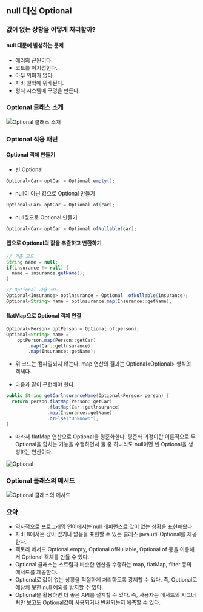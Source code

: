 null 대신 Optional
------------------

### 값이 없는 상황을 어떻게 처리할까?

#### null 때문에 발생하는 문제

-	에러의 근원이다.
-	코드를 어지럽힌다.
-	아무 의미가 없다.
-	자바 철학에 위배된다.
-	형식 시스템에 구멍을 만든다.

### Optional 클래스 소개

![Optional 클래스 소개](http://drive.google.com/uc?export=view&id=0ByLqiEM75qEzamtQLUltekcwems)

### Optional 적용 패턴

#### Optional 객체 만들기

-	빈 Optional

```java
Optional<Car> optCar = Optional.empty();
```

-	null이 아닌 값으로 Optional 만들기

```java
Optional<Car> optCar = Optional.of(car);
```

-	null값으로 Optional 만들기

```java
Optional<Car> optCar = Optional.ofNullable(car);
```

#### 맵으로 Optional의 값을 추출하고 변환하기

```java
// 기존 코드
String name = null;
if(insurance != null) {
  name = insurance.getName();
}

// Optional 사용 코드
Optional<Insurance> optlnsurance = Optional .ofNullable(insurance);
Optional<String> name = optlnsurance.map(Insurance::getName);
```

#### flatMap으로 Optional 객체 연결

```java
Optional<Person> optPerson = Optional.of(person);
Optional<String> name =
    optPerson.map(Person::getCar)
        .map(Car::getlnsurance)
        .map(Insurance::getName);
```

-	위 코드는 컴파일되지 않는다. map 연산의 결과는 Optional<Optional<Car>> 형식의 객체다.

-	다음과 같이 구현해야 한다.

```java
public String getCarlnsuranceName(Optional<Person> person) {
  return person.flatMap(Person::getCar)
               .flatMap(Car::getlnsurance)
               .map(Insurance::getName)
               .orElse("Unknown");
}
```

-	따라서 flatMap 연산으로 Optional을 평준화한다. 평준화 과정이란 이론적으로 두 Optional을 합치는 기능을 수행하면서 둘 중 하나라도 null이면 빈 Optional을 생성하는 연산이다.

![Optional](http://drive.google.com/uc?export=view&id=0ByLqiEM75qEzNHBNNWFHbWotRGM)

### Optional 클래스의 메서드

![Optional 클래스의 메서드](http://drive.google.com/uc?export=view&id=0ByLqiEM75qEzaW1HZlJEblRoVmc)

### 요약

-	역사적으로 프로그래밍 언어에서는 null 레퍼런스로 값이 없는 상황을 표현해왔다.
-	자바 8에서는 값이 있거나 없음을 표현할 수 있는 클래스 java.util.Optional<T>를 제공한다.
-	팩토리 메서드 Optional.empty, Optional.ofNullable, Optional.of 등을 이용해서 Optional 객체를 만들 수 있다.
-	Optional 클래스는 스트림과 비슷한 연산을 수행하는 map, flatMap, filter 등의 메서드를 제공한다.
-	Optional로 값이 없는 상황을 적절하게 처리하도록 강제할 수 있다. 즉, Optional로 예상치 못한 null 예외를 방지할 수 있다.
-	Optional을 활용하면 더 좋은 API를 설계할 수 있다. 즉, 사용자는 메서드의 시그너처만 보고도 Optional값이 사용되거나 반환되는지 에측할 수 있다.
